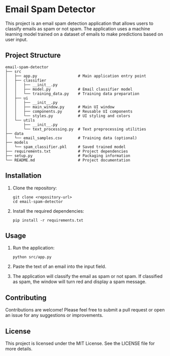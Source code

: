 # Email Spam Detector

This project is an email spam detection application that allows users to classify emails as spam or not spam. The application uses a machine learning model trained on a dataset of emails to make predictions based on user input.

## Project Structure

```
email-spam-detector
├── src
│   ├── app.py                  # Main application entry point
│   ├── classifier
│   │   ├── __init__.py
│   │   ├── model.py            # Email classifier model
│   │   └── training_data.py    # Training data preparation
│   ├── ui
│   │   ├── __init__.py
│   │   ├── main_window.py      # Main UI window
│   │   ├── components.py       # Reusable UI components
│   │   └── styles.py           # UI styling and colors
│   └── utils
│       ├── __init__.py
│       └── text_processing.py  # Text preprocessing utilities
├── data
│   └── email_samples.csv       # Training data (optional)
├── models
│   └── spam_classifier.pkl     # Saved trained model
├── requirements.txt            # Project dependencies
├── setup.py                    # Packaging information
└── README.md                   # Project documentation
```

## Installation

1. Clone the repository:
   ```
   git clone <repository-url>
   cd email-spam-detector
   ```

2. Install the required dependencies:
   ```
   pip install -r requirements.txt
   ```

## Usage

1. Run the application:
   ```
   python src/app.py
   ```

2. Paste the text of an email into the input field.

3. The application will classify the email as spam or not spam. If classified as spam, the window will turn red and display a spam message.

## Contributing

Contributions are welcome! Please feel free to submit a pull request or open an issue for any suggestions or improvements.

## License

This project is licensed under the MIT License. See the LICENSE file for more details.